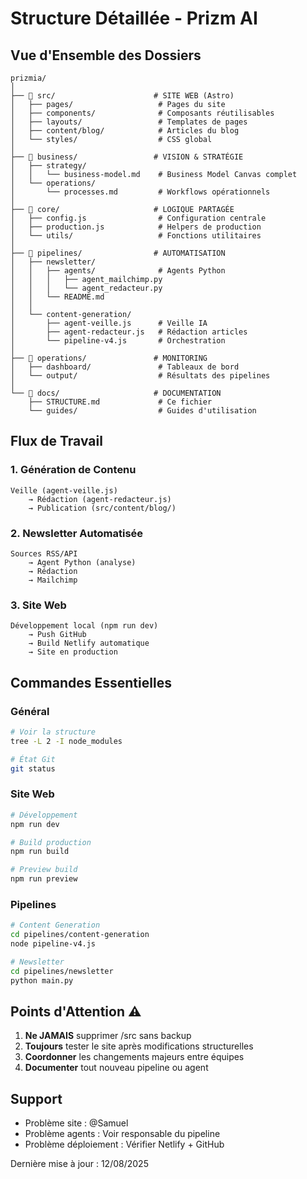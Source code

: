 # Structure Détaillée - Prizm AI

## Vue d'Ensemble des Dossiers

```
prizmia/
│
├── 📁 src/                      # SITE WEB (Astro)
│   ├── pages/                   # Pages du site
│   ├── components/              # Composants réutilisables
│   ├── layouts/                 # Templates de pages
│   ├── content/blog/            # Articles du blog
│   └── styles/                  # CSS global
│
├── 📁 business/                 # VISION & STRATÉGIE
│   ├── strategy/               
│   │   └── business-model.md    # Business Model Canvas complet
│   └── operations/
│       └── processes.md         # Workflows opérationnels
│
├── 📁 core/                     # LOGIQUE PARTAGÉE
│   ├── config.js                # Configuration centrale
│   ├── production.js            # Helpers de production
│   └── utils/                   # Fonctions utilitaires
│
├── 📁 pipelines/                # AUTOMATISATION
│   ├── newsletter/              
│   │   ├── agents/              # Agents Python
│   │   │   ├── agent_mailchimp.py
│   │   │   └── agent_redacteur.py
│   │   └── README.md
│   │
│   └── content-generation/      
│       ├── agent-veille.js      # Veille IA
│       ├── agent-redacteur.js   # Rédaction articles
│       └── pipeline-v4.js       # Orchestration
│
├── 📁 operations/               # MONITORING
│   ├── dashboard/               # Tableaux de bord
│   └── output/                  # Résultats des pipelines
│
└── 📁 docs/                     # DOCUMENTATION
    ├── STRUCTURE.md             # Ce fichier
    └── guides/                  # Guides d'utilisation

```

## Flux de Travail

### 1. Génération de Contenu
```
Veille (agent-veille.js) 
    → Rédaction (agent-redacteur.js) 
    → Publication (src/content/blog/)
```

### 2. Newsletter Automatisée
```
Sources RSS/API 
    → Agent Python (analyse) 
    → Rédaction 
    → Mailchimp
```

### 3. Site Web
```
Développement local (npm run dev)
    → Push GitHub
    → Build Netlify automatique
    → Site en production
```

## Commandes Essentielles

### Général
```bash
# Voir la structure
tree -L 2 -I node_modules

# État Git
git status
```

### Site Web
```bash
# Développement
npm run dev

# Build production
npm run build

# Preview build
npm run preview
```

### Pipelines
```bash
# Content Generation
cd pipelines/content-generation
node pipeline-v4.js

# Newsletter
cd pipelines/newsletter
python main.py
```

## Points d'Attention ⚠️

1. **Ne JAMAIS** supprimer /src sans backup
2. **Toujours** tester le site après modifications structurelles
3. **Coordonner** les changements majeurs entre équipes
4. **Documenter** tout nouveau pipeline ou agent

## Support

- Problème site : @Samuel
- Problème agents : Voir responsable du pipeline
- Problème déploiement : Vérifier Netlify + GitHub

Dernière mise à jour : 12/08/2025
